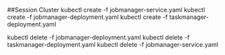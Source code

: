 ##Session Cluster
kubectl create -f jobmanager-service.yaml
kubectl create -f jobmanager-deployment.yaml
kubectl create -f taskmanager-deployment.yaml

kubectl delete -f jobmanager-deployment.yaml
kubectl delete -f taskmanager-deployment.yaml
kubectl delete -f jobmanager-service.yaml
